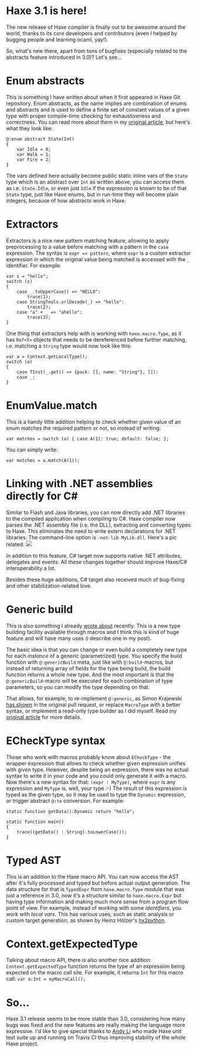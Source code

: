 [tags]: haxe
[disqus]: 78559625982

# Haxe 3.1 is here!

The new release of Haxe compiler is finally out to be awesome around the world, thanks to its core developers and contributors (even I helped by bugging people and learning ocaml, yay!).

So, what's new there, apart from tons of bugfixes (especially related to the abstracts feature introduced in 3.0)? Let's see...


# Enum abstracts

This is something I have written about when it first appeared in Haxe Git repository. Enum abstracts, as the name implies are combination of enums and abstracts and is used to define a finite set of constant values of a given type with proper compile-time checking for exhaustiveness and correctness. You can read more about them in my [original article](http://nadako.tumblr.com/post/64707798715/cool-feature-of-upcoming-haxe-3-2-enum-abstracts), but here's what they look like:

    @:enum abstract State(Int)
    {
        var Idle = 0;
        var Walk = 1;
        var Fire = 2;
    }

The vars defined here actually become public static inline vars of the `State` type which is an abstract over `Int` as written above, you can access them as i.e. `State.Idle`, or even just `Idle` if the expression is known to be of that `State` type, just like Haxe enums, but in run-time they will become plain integers, because of how abstracts work in Haxe.


# Extractors

Extractors is a nice new pattern matching feature, allowing to apply preprocessing to a value before matching with a pattern in the `case` expression. The syntax is `expr => pattern`, where `expr` is a custom extractor expression in which the original value being matched is accessed with the `_` identifier. For example:

    var s = "hello";
    switch (s)
    {
        case _.toUpperCase() => "HELLO":
            trace(1);
        case StringTools.urlDecode(_) => "hello":
            trace(2);
        case "a" + _ => "ahello":
            trace(3);
    }

One thing that extractors help with is working with `haxe.macro.Type`, as it has `Ref<T>` objects that needs to be dereferenced before further matching, i.e. matching a `String` type would now look like this:

    var a = Context.getLocalType();
    switch (a)
    {
        case TInst(_.get() => {pack: [], name: "String"}, []):
        case _:
    }


# EnumValue.match

This is a handy little addition helping to check whether given value of an enum matches the required pattern or not, so instead of writing:

    var matches = switch (a) { case A(1): true; default: false; };

You can simply write:

    var matches = a.match(A(1));


Linking with .NET assemblies directly for C#
============================================

Similar to Flash and Java libraries, you can now directly add .NET libraries to the compiled application when compiling to C#. Haxe compiler now parses the .NET assembly file (i.e. the DLL), extracting and converting types to Haxe. This eliminates the need to write extern declarations for .NET libraries. The command-line option is `-net-lib MyLib.dll`. Here's a pic related: ![](http://take.ms/d8nP0)

In addition to this feature, C# target now supports native .NET attributes, delegates and events. All these changes together should improve Haxe/C# interoperability a lot.

Besides these huge additions, C# target also received much of bug-fixing and other stabilization-related love.


# Generic build

This is also something I already [wrote about](http://nadako.tumblr.com/post/77754638526/new-haxe-feature-genericbuild) recently. This is a new type building facility available through macros and I think this is kind of huge feature and will have many uses (i describe one in my post).

The basic idea is that you can change or even build a completely new type for each _instance_ of a generic (parametrized) type. You specify the build function with `@:genericBuild` meta, just like with `@:build`-macros, but instead of returning array of fields for the type being build, the build function returns a whole new type. And the most important is that the `@:genericBuild`-macro will be executed for each combination of type parameters, so you can modify the type depending on that.

That allows, for example, to re-implement `@:generic`, as Simon Krajewski [has shown](https://gist.github.com/Simn/8ae509cc3824099c1567) in the original pull request, or replace `MacroType` with a better syntax, or implement a read-only type builder as I did myself. Read my [original article](http://nadako.tumblr.com/post/77754638526/new-haxe-feature-genericbuild) for more details.


# ECheckType syntax

Those who work with macros probably know about `ECheckType` - the wrapper expression that allows to check whether given expression unifies with given type. However, despite being an expression, there was no actual syntax to write it in your code and you could only generate it with a macro. Now there's a new syntax for that: `(expr : MyType)`, where `expr` is any expression and `MyType` is, well, your type :-) The result of this expression is typed as the given type, so it may be used to type the `Dynamic` expression, or trigger abstract `@:to` conversion. For example:

    static function getData():Dynamic return "hello";
    
    static function main()
    {
        trace((getData() : String).toLowerCase());
    }


# Typed AST

This is an addition to the Haxe macro API. You can now access the AST after it's fully processed and typed but before actual output generation. The data structure for that is `TypedExpr` from `haxe.macro.Type` module that was just a reference in 3.0, now it's a structure similar to `haxe.macro.Expr` but having type information and making much more sense from a program flow point of view. For example, instead of working with some _identifiers_, you work with _local vars_. This has various uses, such as static analysis or custom target generation, as shown by Heinz Hölzer's [hx2python](https://github.com/frabbit/hx2python).


# Context.getExpectedType

Talking about macro API, there is also another nice addition: `Context.getExpectedType` function returns the type of an expression being expected on the macro call site. For example, it returns `Int` for this macro call: `var a:Int = myMacroCall();`


# So...

Haxe 3.1 release seems to be more stable than 3.0, considering how many bugs was fixed and the new features are really making the language more expressive. I'd like to give special thanks to [Andy Li](https://github.com/andyli) who made Haxe unit test suite up and running on Travis CI thus improving stability of the whole Haxe project.
